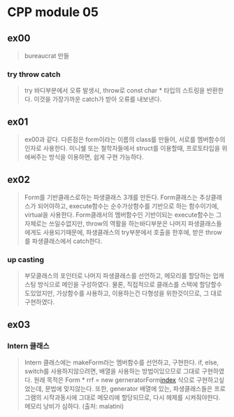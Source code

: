 # CPP module 05

## ex00
> bureaucrat 만들
### try throw catch
> try 바디부분에서 오류 발생시, throw로 const char * 타입의 스트링을 반환한다. 이것을 가장가까운 catch가 받아
오류를 내보낸다.

## ex01
> ex00과 같다. 다른점은 form이라는 이름의 class를 만들어, 서로를 멤버함수의 인자로 사용한다. 미니쉘 또는 철학자들에서 struct를 이용할때, 프로토타입을 위에써주는 방식을 이용하면, 쉽게 구현 가능하다.

## ex02
>Form를 기반클래스로하는 파생클래스 3개를 만든다. Form클래스는 추상클래스가 되어야하고, execute함수는 순수가상함수를 기반으로 하는 함수이기에, virtual을 사용한다. Form클래서의 멤버함수인 기반이되는 execute함수는 그 자체로는 쓰일수없지만, throw의 역활을 하는바디부분은 나머지 파생클래스들에게도 사용되기때문에, 파생클래스의 try부분에서 호출을 한후에, 받은 throw를 파생클래스에서 catch한다.

### up casting
> 부모클래스의 포인터로 나머지 파생클래스를 선언하고, 메모리를 할당하는 업캐스팅 방식으로 메인을 구성하였다.
물론, 직접적으로 클래스를 스택에 할당할수도있었지만, 가상함수를 사용하고, 이용하는건 다형성을 위한것이므로, 그 대로 구현하였다.

## ex03
### Intern 클래스
> Intern 클래스에는 makeForm라는 멤버함수를 선언하고, 구현한다. if, else, switch를 사용하지않으려면, 배열을 사용하는 방법이있으므로 그대로 구현하였다. 원래 목적은 Form * rrf = new gerneratorForm[index](target) 식으로 구현하고싶었는데, 문법에 맞지않는다. 또한, generator 배열에 있는, 파생클래스들은 프로그램의 시작과동시에 그대로 메모리에 할당되므로, 다시 헤제를 시켜줘야한다.
메모리 낭비가 심하다. (출처: malatini)
